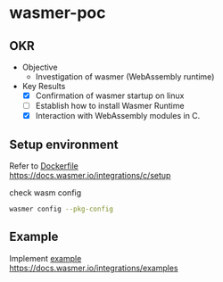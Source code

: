 # wasmer-poc
## OKR
 - Objective
     - Investigation of wasmer (WebAssembly runtime)
 - Key Results
     - [x] Confirmation of wasmer startup on linux
     - [ ] Establish how to install Wasmer Runtime
     - [x] Interaction with WebAssembly modules in C.

## Setup environment
Refer to [Dockerfile](https://github.com/ottomossei/wasmer-poc/blob/main/.devcontainer/Dockerfile)  
https://docs.wasmer.io/integrations/c/setup

check wasm config
```bash
wasmer config --pkg-config
```

## Example
Implement [example](https://github.com/ottomossei/wasmer-poc/tree/main/example)  
https://docs.wasmer.io/integrations/examples
